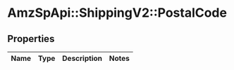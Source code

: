 # AmzSpApi::ShippingV2::PostalCode

## Properties
Name | Type | Description | Notes
------------ | ------------- | ------------- | -------------

